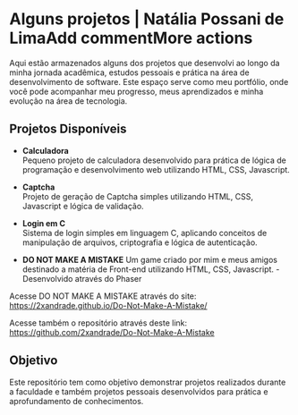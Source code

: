 # Alguns projetos | Natália Possani de LimaAdd commentMore actions
Aqui estão armazenados alguns dos projetos que desenvolvi ao longo da minha jornada acadêmica, estudos pessoais e prática na área de desenvolvimento de software. Este espaço serve como meu portfólio, onde você pode acompanhar meu progresso, meus aprendizados e minha evolução na área de tecnologia.

## Projetos Disponíveis

- **Calculadora**  
Pequeno projeto de calculadora desenvolvido para prática de lógica de programação e desenvolvimento web utilizando HTML, CSS, Javascript.

- **Captcha**  
Projeto de geração de Captcha simples utilizando HTML, CSS, Javascript e lógica de validação.  

- **Login em C**  
Sistema de login simples em linguagem C, aplicando conceitos de manipulação de arquivos, criptografia e lógica de autenticação.

- **DO NOT MAKE A MISTAKE**
Um game criado por mim e meus amigos destinado a matéria de Front-end utilizando HTML, CSS, Javascript. - Desenvolvido através do Phaser

Acesse DO NOT MAKE A MISTAKE através do site: https://2xandrade.github.io/Do-Not-Make-A-Mistake/

Acesse também o repositório através deste link: https://github.com/2xandrade/Do-Not-Make-A-Mistake 
## Objetivo
Este repositório tem como objetivo demonstrar projetos realizados durante a faculdade e também projetos pessoais desenvolvidos para prática e aprofundamento de conhecimentos.
